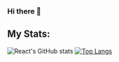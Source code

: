 ### Hi there 👋

## My Stats:

![React's GitHub stats](https://github-readme-stats.vercel.app/api?username=TumenSan&show_icons=true&theme=vision-friendly-dark&count_private=true&hide=issues)
[![Top Langs](https://github-readme-stats.vercel.app/api/top-langs/?username=TumenSan&layout=compact&theme=vision-friendly-dark)](https://github.com/TumenSan/github-readme-stats)
